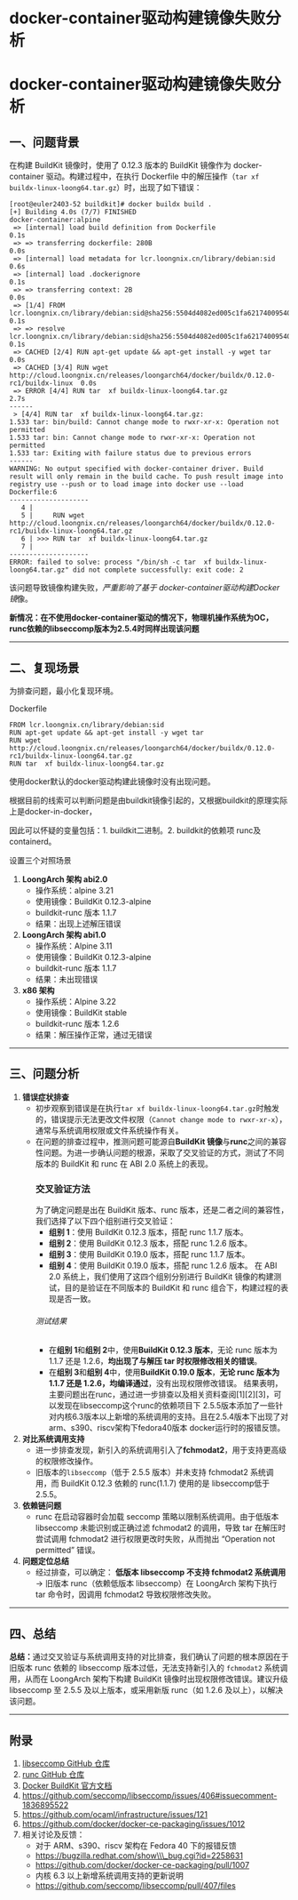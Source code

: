 # docker-container驱动构建镜像失败分析

# docker-container驱动构建镜像失败分析

## 一、问题背景

在构建 BuildKit 镜像时，使用了 0.12.3 版本的 BuildKit 镜像作为 docker-container 驱动。构建过程中，在执行 Dockerfile 中的解压操作（`tar xf buildx-linux-loong64.tar.gz`）时，出现了如下错误：

```shellscript
[root@euler2403-52 buildkit]# docker buildx build .
[+] Building 4.0s (7/7) FINISHED                                                            docker-container:alpine
 => [internal] load build definition from Dockerfile                                                           0.1s
 => => transferring dockerfile: 280B                                                                           0.0s
 => [internal] load metadata for lcr.loongnix.cn/library/debian:sid                                            0.6s
 => [internal] load .dockerignore                                                                              0.1s
 => => transferring context: 2B                                                                                0.0s
 => [1/4] FROM lcr.loongnix.cn/library/debian:sid@sha256:5504d4082ed005c1fa621740095402f0af6da4b2037a21c067cc  0.1s
 => => resolve lcr.loongnix.cn/library/debian:sid@sha256:5504d4082ed005c1fa621740095402f0af6da4b2037a21c067cc  0.1s
 => CACHED [2/4] RUN apt-get update && apt-get install -y wget tar                                             0.0s
 => CACHED [3/4] RUN wget http://cloud.loongnix.cn/releases/loongarch64/docker/buildx/0.12.0-rc1/buildx-linux  0.0s
 => ERROR [4/4] RUN tar  xf buildx-linux-loong64.tar.gz                                                        2.7s
------                                                                                                              
 > [4/4] RUN tar  xf buildx-linux-loong64.tar.gz:                                                                   
1.533 tar: bin/build: Cannot change mode to rwxr-xr-x: Operation not permitted                                      
1.533 tar: bin: Cannot change mode to rwxr-xr-x: Operation not permitted
1.533 tar: Exiting with failure status due to previous errors
------
WARNING: No output specified with docker-container driver. Build result will only remain in the build cache. To push result image into registry use --push or to load image into docker use --load
Dockerfile:6
--------------------
   4 |     
   5 |     RUN wget http://cloud.loongnix.cn/releases/loongarch64/docker/buildx/0.12.0-rc1/buildx-linux-loong64.tar.gz 
   6 | >>> RUN tar  xf buildx-linux-loong64.tar.gz
   7 |     
--------------------
ERROR: failed to solve: process "/bin/sh -c tar  xf buildx-linux-loong64.tar.gz" did not complete successfully: exit code: 2
```

该问题导致镜像构建失败，*严重影响了基于 docker-container驱动构建Docker 镜*像。

**新情况：在不使用docker-container驱动的情况下，物理机操作系统为OC，runc依赖的libseccomp版本为2.5.4时同样出现该问题**

***

## 二、复现场景

为排查问题，最小化复现环境。

Dockerfile

```
FROM lcr.loongnix.cn/library/debian:sid
RUN apt-get update && apt-get install -y wget tar
RUN wget http://cloud.loongnix.cn/releases/loongarch64/docker/buildx/0.12.0-rc1/buildx-linux-loong64.tar.gz
RUN tar  xf buildx-linux-loong64.tar.gz

```

使用docker默认的docker驱动构建此镜像时没有出现问题。

根据目前的线索可以判断问题是由buildkit镜像引起的，又根据buildkit的原理实际上是docker-in-docker，

因此可以怀疑的变量包括：1. buildkit二进制。2. buildkit的依赖项 runc及containerd。

设置三个对照场景

1. **LoongArch 架构 abi2.0**
   * 操作系统：alpine 3.21
   * 使用镜像：BuildKit 0.12.3-alpine
   * buildkit-runc 版本 1.1.7
   * 结果：出现上述解压错误
2. **LoongArch 架构 abi1.0**
   * 操作系统：Alpine 3.11
   * 使用镜像：BuildKit 0.12.3-alpine
   * buildkit-runc 版本 1.1.7
   * 结果：未出现错误
3. **x86 架构**
   * 操作系统：Alpine 3.22
   * 使用镜像：BuildKit stable
   * buildkit-runc 版本 1.2.6
   * 结果：解压操作正常，通过无错误

***

## 三、问题分析

1. **错误症状排查**
   * 初步观察到错误是在执行`tar xf buildx-linux-loong64.tar.gz`时触发的，错误提示无法更改文件权限（`Cannot change mode to rwxr-xr-x`），通常与系统调用权限或文件系统操作有关。
   * 在问题的排查过程中，推测问题可能源自**BuildKit 镜像**与**runc**之间的兼容性问题。为进一步确认问题的根源，采取了交叉验证的方式，测试了不同版本的 BuildKit 和 runc 在 ABI 2.0 系统上的表现。
     ### 交叉验证方法
     为了确定问题是出在 BuildKit 版本、runc 版本，还是二者之间的兼容性，我们选择了以下四个组别进行交叉验证：
     * **组别 1**：使用 BuildKit 0.12.3 版本，搭配 runc 1.1.7 版本。
     * **组别 2**：使用 BuildKit 0.12.3 版本，搭配 runc 1.2.6 版本。
     * **组别 3**：使用 BuildKit 0.19.0 版本，搭配 runc 1.1.7 版本。
     * **组别 4**：使用 BuildKit 0.19.0 版本，搭配 runc 1.2.6 版本。
       在 ABI 2.0 系统上，我们使用了这四个组别分别进行 BuildKit 镜像的构建测试，目的是验证在不同版本的 BuildKit 和 runc 组合下，构建过程的表现是否一致。
     ###### 测试结果
     * 在**组别 1**和**组别 2**中，使用**BuildKit 0.12.3 版本**，无论 runc 版本为 1.1.7 还是 1.2.6，**均出现了与解压 tar 时权限修改相关的错误**。
     * 在**组别 3**和**组别 4**中，使用**BuildKit 0.19.0 版本**，**无论 runc 版本为 1.1.7 还是 1.2.6，均编译通过**，没有出现权限修改错误。
       结果表明，主要问题出在runc，通过进一步排查以及相关资料查阅\[1]\[2]\[3]，可以发现在libseccomp这个runc的依赖项目下 2.5.5版本添加了一些针对内核6.3版本以上新增的系统调用的支持。且在2.5.4版本下出现了对arm、s390、riscv架构下fedora40版本 docker运行时的报错反馈。
2. **对比系统调用支持**
   * 进一步排查发现，新引入的系统调用引入了**fchmodat2**，用于支持更高级的权限修改操作。
   * 旧版本的`libseccomp`（低于 2.5.5 版本）并未支持 fchmodat2 系统调用，而 BuildKit 0.12.3 依赖的 runc(1.1.7) 使用的是 libseccomp低于2.5.5。
3. **依赖链问题**
   * runc 在启动容器时会加载 seccomp 策略以限制系统调用。由于低版本 libseccomp 未能识别或正确过滤 fchmodat2 的调用，导致 tar 在解压时尝试调用 fchmodat2 进行权限更改时失败，从而抛出 “Operation not permitted” 错误。
4. **问题定位总结**
   * 经过排查，可以确定：
     **低版本 libseccomp 不支持 fchmodat2 系统调用**
     → 旧版本 runc（依赖低版本 libseccomp）在 LoongArch 架构下执行 tar 命令时，因调用 fchmodat2 导致权限修改失败。

***

## 四、总结

**总结：**&#x901A;过交叉验证与系统调用支持的对比排查，我们确认了问题的根本原因在于旧版本 runc 依赖的 libseccomp 版本过低，无法支持新引入的 `fchmodat2` 系统调用，从而在 LoongArch 架构下构建 BuildKit 镜像时出现权限修改错误。建议升级 libseccomp 至 2.5.5 及以上版本，或采用新版 runc（如 1.2.6 及以上），以解决该问题。

***

## 附录

1. [libseccomp GitHub 仓库](https://github.com/seccomp/libseccomp)
2. [runc GitHub 仓库](https://github.com/opencontainers/runc)
3. [Docker BuildKit 官方文档](https://docs.docker.com/build/buildkit/)
4. https://github.com/seccomp/libseccomp/issues/406#issuecomment-1836895522
5. https://github.com/ocaml/infrastructure/issues/121
6. https://github.com/docker/docker-ce-packaging/issues/1012
7. 相关讨论及反馈：
   * 对于 ARM、s390、riscv 架构在 Fedora 40 下的报错反馈
   * https://bugzilla.redhat.com/show\\\_bug.cgi?id=2258631
   * https://github.com/docker/docker-ce-packaging/pull/1007
   * 内核 6.3 以上新增系统调用支持的更新说明
   * https://github.com/seccomp/libseccomp/pull/407/files
